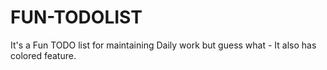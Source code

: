 # FUN-TODOLIST
It's a Fun TODO list for maintaining Daily work but guess what - It also has colored feature.
